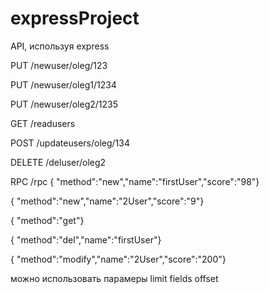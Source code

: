 # expressProject
 API, используя express
 
PUT /newuser/oleg/123

PUT /newuser/oleg1/1234

PUT /newuser/oleg2/1235

GET /readusers

POST /updateusers/oleg/134

DELETE /deluser/oleg2

RPC /rpc { "method":"new","name":"firstUser","score":"98"}

{ "method":"new","name":"2User","score":"9"}

{ "method":"get"}

{ "method":"del","name":"firstUser"}

{ "method":"modify","name":"2User","score":"200"}

можно использовать парамеры limit fields offset
